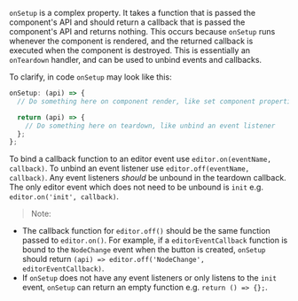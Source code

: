 `onSetup` is a complex property. It takes a function that is passed the component's API and should return a callback that is passed the component's API and returns nothing. This occurs because `onSetup` runs whenever the component is rendered, and the returned callback is executed when the component is destroyed. This is essentially an `onTeardown` handler, and can be used to unbind events and callbacks.

To clarify, in code `onSetup` may look like this:

```js
onSetup: (api) => {
  // Do something here on component render, like set component properties or bind an event listener

  return (api) => {
    // Do something here on teardown, like unbind an event listener
  };
};
```

To bind a callback function to an editor event use `editor.on(eventName, callback)`. To unbind an event listener use `editor.off(eventName, callback)`. Any event listeners *should* be unbound in the teardown callback. The only editor event which does not need to be unbound is `init` e.g. `editor.on('init', callback)`.

> Note:

* The callback function for `editor.off()` should be the same function passed to `editor.on()`. For example, if a `editorEventCallback` function is bound to the `NodeChange` event when the button is created, `onSetup` should return `(api) => editor.off('NodeChange', editorEventCallback)`.
* If `onSetup` does not have any event listeners or only listens to the `init` event, `onSetup` can return an empty function e.g. `return () => {};`.
